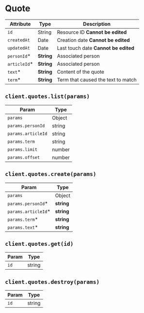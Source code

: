 # Quote

| Attribute | Type | Description |
| --------- | ---- | ----------- |
| `id`         | String     | Resource ID **Cannot be edited** |
| `createdAt`  | Date       | Creation date **Cannot be edited** |
| `updatedAt`  | Date       | Last touch date **Cannot be edited** |
| `personId`*  | **String** | Associated person |
| `articleId`* | **String** | Associated person |
| `text`*      | **String** | Content of the quote |
| `term`*      | **String** | Term that caused the text to match |

## `client.quotes.list(params)`

| Param | Type |
|-------|------|
| `params`           | Object |
| `params.personId`  | string |
| `params.articleId` | string |
| `params.term`      | string |
| `params.limit`     | number |
| `params.offset`    | number |

## `client.quotes.create(params)`

| Param | Type |
|-------|------|
| `params`            | Object |
| `params.personId`*  | **string** |
| `params.articleId`* | **string** |
| `params.term`*      | **string** |
| `params.text`*      | **string** |

## `client.quotes.get(id)`

| Param | Type |
|-------|------|
| `id` | string |

## `client.quotes.destroy(params)`

| Param | Type |
|-------|------|
| `id` | string |
